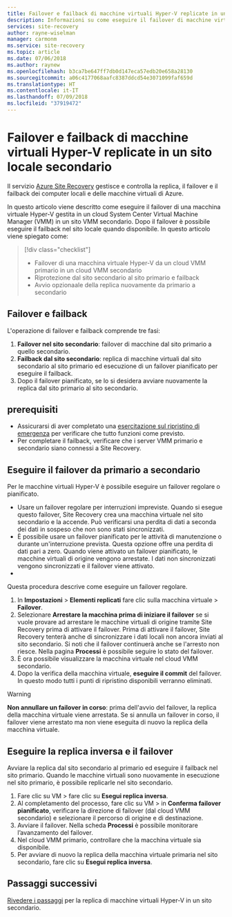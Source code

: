 ```yaml
---
title: Failover e failback di macchine virtuali Hyper-V replicate in un data center secondario con Site Recovery | Microsoft Docs
description: Informazioni su come eseguire il failover di macchine virtuali Hyper-V in un sito locale secondario e il failback nel sito primario con Azure Site Recovery
services: site-recovery
author: rayne-wiselman
manager: carmonm
ms.service: site-recovery
ms.topic: article
ms.date: 07/06/2018
ms.author: raynew
ms.openlocfilehash: b3ca7be647ff7db0d147eca57edb20e658a28130
ms.sourcegitcommit: a06c4177068aafc8387ddcd54e3071099faf659d
ms.translationtype: HT
ms.contentlocale: it-IT
ms.lasthandoff: 07/09/2018
ms.locfileid: "37919472"
---
```

# <a name="fail-over-and-fail-back-hyper-v-vms-replicated-to-your-secondary-on-premises-site"></a>Failover e failback di macchine virtuali Hyper-V replicate in un sito locale secondario

Il servizio [Azure Site Recovery](site-recovery-overview.md) gestisce e controlla la replica, il failover e il failback dei computer locali e delle macchine virtuali di Azure.

In questo articolo viene descritto come eseguire il failover di una macchina virtuale Hyper-V gestita in un cloud System Center Virtual Machine Manager (VMM) in un sito VMM secondario. Dopo il failover è possibile eseguire il failback nel sito locale quando disponibile. In questo articolo viene spiegato come:

> [!div class="checklist"]
> * Failover di una macchina virtuale Hyper-V da un cloud VMM primario in un cloud VMM secondario
> * Riprotezione dal sito secondario al sito primario e failback
> * Avvio opzionaale della replica nuovamente da primario a secondario

## <a name="failover-and-failback"></a>Failover e failback

L'operazione di failover e failback comprende tre fasi:

1. **Failover nel sito secondario**: failover di macchine dal sito primario a quello secondario.
2. **Failback dal sito secondario**: replica di macchine virtuali dal sito secondario al sito primario ed esecuzione di un failover pianificato per eseguire il failback.
3. Dopo il failover pianificato, se lo si desidera avviare nuovamente la replica dal sito primario al sito secondario.


## <a name="prerequisites"></a>prerequisiti

- Assicurarsi di aver completato una [esercitazione sul ripristino di emergenza](hyper-v-vmm-test-failover.md) per verificare che tutto funzioni come previsto.
- Per completare il failback, verificare che i server VMM primario e secondario siano connessi a Site Recovery.



## <a name="run-a-failover-from-primary-to-secondary"></a>Eseguire il failover da primario a secondario

Per le macchine virtuali Hyper-V è possibile eseguire un failover regolare o pianificato.

- Usare un failover regolare per interruzioni impreviste. Quando si esegue questo failover, Site Recovery crea una macchina virtuale nel sito secondario e la accende. Può verificarsi una perdita di dati a seconda dei dati in sospeso che non sono stati sincronizzati.
- È possibile usare un failover pianificato per le attività di manutenzione o durante un'interruzione prevista. Questa opzione offre una perdita di dati pari a zero. Quando viene attivato un failover pianificato, le macchine virtuali di origine vengono arrestate. I dati non sincronizzati vengono sincronizzati e il failover viene attivato. 
- 
Questa procedura descrive come eseguire un failover regolare.


1. In **Impostazioni** > **Elementi replicati** fare clic sulla macchina virtuale > **Failover**.
1. Selezionare **Arrestare la macchina prima di iniziare il failover** se si vuole provare ad arrestare le macchine virtuali di origine tramite Site Recovery prima di attivare il failover. Prima di attivare il failover, Site Recovery tenterà anche di sincronizzare i dati locali non ancora inviati al sito secondario. Si noti che il failover continuerà anche se l'arresto non riesce. Nella pagina **Processi** è possibile seguire lo stato del failover.
2. È ora possibile visualizzare la macchina virtuale nel cloud VMM secondario.
3. Dopo la verifica della macchina virtuale, **eseguire il commit** del failover. In questo modo tutti i punti di ripristino disponibili verranno eliminati.

> [!WARNING]
> **Non annullare un failover in corso**: prima dell'avvio del failover, la replica della macchina virtuale viene arrestata. Se si annulla un failover in corso, il failover viene arrestato ma non viene eseguita di nuovo la replica della macchina virtuale.  


## <a name="reverse-replicate-and-failover"></a>Eseguire la replica inversa e il failover

Avviare la replica dal sito secondario al primario ed eseguire il failback nel sito primario. Quando le macchine virtuali sono nuovamente in esecuzione nel sito primario, è possibile replicarle nel sito secondario.  

 
1. Fare clic su VM > fare clic su **Esegui replica inversa**.
2. Al completamento del processo, fare clic su VM > in **Conferma failover pianificato**, verificare la direzione di failover (dal cloud VMM secondario) e selezionare il percorso di origine e di destinazione. 
4. Avviare il failover. Nella scheda **Processi** è possibile monitorare l’avanzamento del failover.
5. Nel cloud VMM primario, controllare che la macchina virtuale sia disponibile.
6. Per avviare di nuovo la replica della macchina virtuale primaria nel sito secondario, fare clic su **Esegui replica inversa**.

## <a name="next-steps"></a>Passaggi successivi
[Rivedere i passaggi](hyper-v-vmm-disaster-recovery.md) per la replica di macchine virtuali Hyper-V in un sito secondario.
